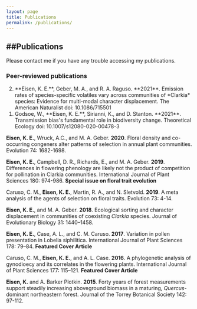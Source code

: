 ```yaml
---
layout: page
title: Publications
permalink: /publications/
---
```


##Publications
---

Please contact me if you have any trouble accessing my publications. 

### Peer-reviewed publications
<ol reversed>
<li>**Eisen, K. E.**, Geber, M. A., and R. A. Raguso. **2021**. Emission rates of species-specific volatiles vary across communities of *Clarkia* species: Evidence for multi-modal character displacement. The American Naturalist doi: 10.1086/715501 </li>

<li>Godsoe, W., **Eisen, K. E.**, Sirianni, K., and D. Stanton. **2021**. Transmission bias's fundamental role in biodiversity change. Theoretical Ecology doi: 10.1007/s12080-020-00478-3 </li>

</ol>

**Eisen, K. E.**, Wruck, A.C., and M. A. Geber. **2020**. Floral density and co-occurring congeners alter patterns of selection in annual plant communities. Evolution 74: 1682-1698. 

**Eisen, K. E.**, Campbell, D. R., Richards, E., and M. A. Geber. **2019**. Differences in flowering phenology are likely not the product of competition for pollination in Clarkia communities. International Journal of Plant Sciences 180: 974-986. **Special issue on floral trait evolution**

Caruso, C. M., **Eisen, K. E.**, Martin, R. A., and N. Sletvold. **2019**. A meta analysis of the agents of selection on floral traits. Evolution 73: 4-14.

**Eisen, K. E.**, and M. A. Geber. **2018**. Ecological sorting and character displacement in communities of coexisting *Clarkia* species. Journal of Evolutionary Biology 31: 1440–1458.

**Eisen, K. E.**, Case, A. L., and C. M. Caruso. **2017**. Variation in pollen presentation in Lobelia siphilitica. International Journal of Plant Sciences 178: 79–84. **Featured Cover Article**

Caruso, C. M., **Eisen, K. E.**, and A. L. Case. **2016**. A phylogenetic analysis of gynodioecy and its correlates in the flowering plants. International Journal of Plant Sciences 177: 115–121. **Featured Cover Article**

**Eisen, K.** and A. Barker Plotkin. **2015**. Forty years of forest measurements support steadily increasing aboveground biomass in a maturing, *Quercus*-dominant northeastern forest. Journal of the Torrey Botanical Society 142: 97-112.
